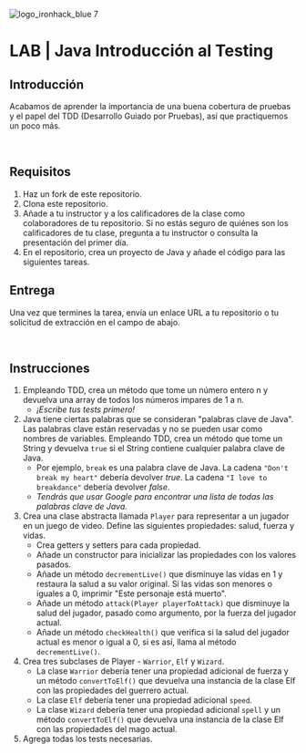 ![logo_ironhack_blue 7](https://user-images.githubusercontent.com/23629340/40541063-a07a0a8a-601a-11e8-91b5-2f13e4e6b441.png)

# LAB | Java Introducción al Testing

## Introducción

Acabamos de aprender la importancia de una buena cobertura de pruebas y el papel del TDD (Desarrollo Guiado por Pruebas), así que practiquemos un poco más.

<br>

## Requisitos

1. Haz un fork de este repositorio.
2. Clona este repositorio.
3. Añade a tu instructor y a los calificadores de la clase como colaboradores de tu repositorio. Si no estás seguro de quiénes son los calificadores de tu clase, pregunta a tu instructor o consulta la presentación del primer día.
4. En el repositorio, crea un proyecto de Java y añade el código para las siguientes tareas.

## Entrega

Una vez que termines la tarea, envía un enlace URL a tu repositorio o tu solicitud de extracción en el campo de abajo.

<br>

## Instrucciones

1. Empleando TDD, crea un método que tome un número entero n y devuelva una array de todos los números impares de 1 a n.
    - *¡Escribe tus tests primero!*
2. Java tiene ciertas palabras que se consideran "palabras clave de Java". Las palabras clave están reservadas y no se pueden usar como nombres de variables. Empleando TDD, crea un método que tome un String y devuelva `true` si el String contiene cualquier palabra clave de Java.
    - Por ejemplo, `break` es una palabra clave de Java. La cadena `"Don't break my heart"` debería devolver *true*. La cadena `"I love to breakdance"` debería devolver *false*.
    - *Tendrás que usar Google para encontrar una lista de todas las palabras clave de Java.*
3. Crea una clase abstracta llamada `Player` para representar a un jugador en un juego de video. Define las siguientes propiedades: salud, fuerza y vidas.
    - Crea getters y setters para cada propiedad.
    - Añade un constructor para inicializar las propiedades con los valores pasados.
    - Añade un método `decrementLive()` que disminuye las vidas en 1 y restaura la salud a su valor original. Si las vidas son menores o iguales a 0, imprimir "Este personaje está muerto".
    - Añade un método `attack(Player playerToAttack)` que disminuye la salud del jugador, pasado como argumento, por la fuerza del jugador actual.
    - Añade un método `checkHealth()` que verifica si la salud del jugador actual es menor o igual a 0, si es así, llama al método `decrementLive()`.
4. Crea tres subclases de Player - `Warrior`, `Elf` y `Wizard`.
    - La clase `Warrior` debería tener una propiedad adicional de fuerza y un método `convertToElf()` que devuelva una instancia de la clase Elf con las propiedades del guerrero actual.
    - La clase `Elf` debería tener una propiedad adicional `speed`.
    - La clase `Wizard` debería tener una propiedad adicional `spell` y un método `convertToElf()` que devuelva una instancia de la clase Elf con las propiedades del mago actual.
5. Agrega todas los tests necesarias.

<br>  